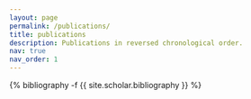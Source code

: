 ```yaml
---
layout: page
permalink: /publications/
title: publications
description: Publications in reversed chronological order.
nav: true
nav_order: 1
---
```

<!-- _pages/publications.md -->

<div class="publications">

{% bibliography -f {{ site.scholar.bibliography }} %}

</div>
